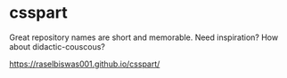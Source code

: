 # csspart
Great repository names are short and memorable. Need inspiration? How about didactic-couscous?

https://raselbiswas001.github.io/csspart/
